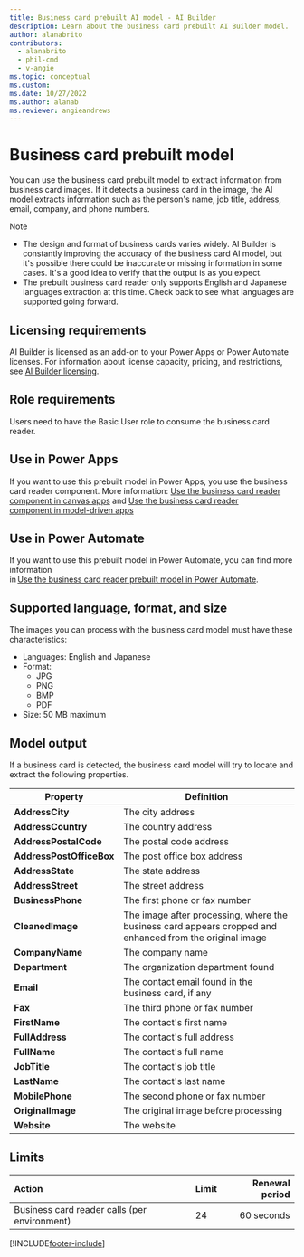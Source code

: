 ```yaml
---
title: Business card prebuilt AI model - AI Builder
description: Learn about the business card prebuilt AI Builder model.
author: alanabrito
contributors:
  - alanabrito
  - phil-cmd
  - v-angie
ms.topic: conceptual
ms.custom: 
ms.date: 10/27/2022
ms.author: alanab
ms.reviewer: angieandrews
---
```


# Business card prebuilt model

You can use the business card prebuilt model to extract information from business card images. If it detects a business card in the image, the AI model extracts information such as the person's name, job title, address, email, company, and phone numbers.

> [!NOTE]
>
> - The design and format of business cards varies widely. AI Builder is constantly improving the accuracy of the business card AI model, but it's possible there could be inaccurate or missing information in some cases. It's a good idea to verify that the output is as you expect.
> - The prebuilt business card reader only supports English and Japanese languages extraction at this time. Check back to see what languages are supported going forward.

## Licensing requirements

AI Builder is licensed as an add-on to your Power Apps or Power Automate licenses. For information about license capacity, pricing, and restrictions, see [AI Builder licensing](administer-licensing.md).

## Role requirements

Users need to have the Basic User role to consume the business card reader.

## Use in Power Apps

If you want to use this prebuilt model in Power Apps, you use the business card reader component. More information: [Use the business card reader component in canvas apps](business-card-reader-component-in-powerapps.md) and [Use the business card reader component in model-driven apps](business-card-reader-component-model-driven.md)

## Use in Power Automate

If you want to use this prebuilt model in Power Automate, you can find more information in [Use the business card reader prebuilt model in Power Automate](flow-business-card-reader.md).

## Supported language, format, and size

The images you can process with the business card model must have these characteristics:

- Languages: English and Japanese
- Format:
  - JPG
  - PNG
  - BMP
  - PDF
- Size: 50 MB maximum

## Model output

If a business card is detected, the business card model will try to locate and extract the following properties.

|Property |Definition  |
|---------|---------|
| **AddressCity**| The city address|
| **AddressCountry**| The country address|
| **AddressPostalCode**| The postal code address|
| **AddressPostOfficeBox**| The post office box address|
| **AddressState**| The state address|
| **AddressStreet**| The street address|
| **BusinessPhone**| The first phone or fax number|
| **CleanedImage**| The image after processing, where the business card appears cropped and enhanced from the original image|
| **CompanyName**| The company name|
| **Department**| The organization department found|
| **Email**| The contact email found in the business card, if any|
| **Fax**| The third phone or fax number|
| **FirstName**| The contact's first name|
| **FullAddress**| The contact's full address|
| **FullName**| The contact's full name|
| **JobTitle**| The contact's job title|
| **LastName**| The contact's last name|
| **MobilePhone**| The second phone or fax number|
| **OriginalImage**| The original image before processing|
| **Website**| The website|

## Limits

|**Action**|**Limit**|**Renewal period**|
|:-----|:-----|-----:|
|Business card reader calls (per environment)|24|60 seconds|

[!INCLUDE[footer-include](includes/footer-banner.md)]
